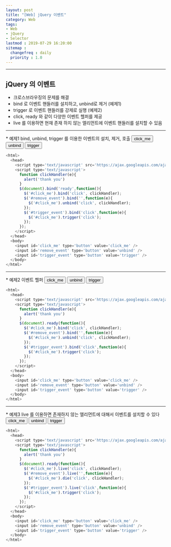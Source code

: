 ```yaml
---
layout: post
title: "[Web] jQuery 이벤트"
category: Web
tags:
- Web
- jQuery
- Selector
lastmod : 2019-07-29 16:20:00
sitemap :
  changefreq : daily
  priority : 1.0
---
```


***

<!--미리보기-->

## jQuery 의 이벤트
- 크로스브라우징의 문제를 해결
- bind 로 이벤트 핸들러를 설치하고, unbind로 제거 (예제1)
- trigger 로 이벤트 핸들러를 강제로 실행 (예제2)
- click, ready 와 같이 다양한 이벤트 헬퍼를 제공
- live 를 이용하면 현재 존재 하지 않는 엘리먼트에 이벤트 핸들러를 설치할 수 있음

<hr>
* 예제1 bind, unbind, trigger 를 이용한 이벤트의 설치, 제거, 호출

<html>
  <head>
    <script type='text/javascript' src='https://ajax.googleapis.com/ajax/libs/jquery/1.6.2/jquery.min.js'></script>
    <script type='text/javascript'>
      function clickHandler(e){
        alert('thank you')
      }
      $(document).bind('ready',function(){
        $('#click_me1').bind('click', clickHandler);
        $('#remove_event1').bind('',function(e){
          $('#click_me1').unbind('click', clickHandler);
        });
        $('#trigger_event1').bind('click',function(e){
          $('#click_me1').trigger('click');
        });
      });
    </script>
  </head>
  <body>
    <input id='click_me1' type='button' value='click_me' />
    <input id='remove_event1' type='button' value='unbind' />
    <input id='trigger_event1' type='button' value='trigger' />
  </body>
</html>

```javascript
<html>
  <head>
    <script type='text/javascript' src='https://ajax.googleapis.com/ajax/libs/jquery/1.6.2/jquery.min.js'></script>
    <script type='text/javascript'>
      function clickHandler(e){
        alert('thank you')
      }
      $(document).bind('ready',function(){
        $('#click_me').bind('click', clickHandler);
        $('#remove_event').bind('',function(e){
          $('#click_me').unbind('click', clickHandler);
        });
        $('#trigger_event').bind('click',function(e){
          $('#click_me').trigger('click');
        });
      });
    </script>
  </head>
  <body>
    <input id='click_me' type='button' value='click_me' />
    <input id='remove_event' type='button' value='unbind' />
    <input id='trigger_event' type='button' value='trigger' />
  </body>
</html>
```

<hr>
* 예제2 이벤트 헬퍼

<html>
  <head>
    <script type='text/javascript' src='https://ajax.googleapis.com/ajax/libs/jquery/1.6.2/jquery.min.js'></script>
    <script type='text/javascript'>
      function clickHandler(e){
        alert('thank you')
      }
      $(document).ready(function(){
        $('#click_me2').bind('click', clickHandler);
        $('#remove_event2').bind('',function(e){
          $('#click_me2').unbind('click', clickHandler);
        });
        $('#trigger_event2').bind('click',function(e){
          $('#click_me2').trigger('click');
        });
      });
    </script>
  </head>
  <body>
    <input id='click_me2' type='button' value='click_me' />
    <input id='remove_event2' type='button' value='unbind' />
    <input id='trigger_event2' type='button' value='trigger' />
  </body>
</html>

```javascript
<html>
  <head>
    <script type='text/javascript' src='https://ajax.googleapis.com/ajax/libs/jquery/1.6.2/jquery.min.js'></script>
    <script type='text/javascript'>
      function clickHandler(e){
        alert('thank you')
      }
      $(document).ready(function(){
        $('#click_me').bind('click', clickHandler);
        $('#remove_event').bind('',function(e){
          $('#click_me').unbind('click', clickHandler);
        });
        $('#trigger_event').bind('click',function(e){
          $('#click_me').trigger('click');
        });
      });
    </script>
  </head>
  <body>
    <input id='click_me' type='button' value='click_me' />
    <input id='remove_event' type='button' value='unbind' />
    <input id='trigger_event' type='button' value='trigger' />
  </body>
</html>
```

<hr>
* 예제3 live 를 이용하면 존재하지 않는 엘리먼트에 대해서 이벤트를 설치할 수 있다

<html>
  <head>
    <script type='text/javascript' src='https://ajax.googleapis.com/ajax/libs/jquery/1.6.2/jquery.min.js'></script>
    <script type='text/javascript'>
      function clickHandler(e){
        alert('thank you')
      }
      $(document).ready(function(){
        $('#click_me3').live('click', clickHandler);
        $('#remove_event3').live('',function(e){
          $('#click_me3').die('click', clickHandler);
        });
        $('#trigger_event3').live('click',function(e){
          $('#click_me3').trigger('click');
        });
      });
    </script>
  </head>
  <body>
    <input id='click_me3' type='button' value='click_me' />
    <input id='remove_event3' type='button' value='unbind' />
    <input id='trigger_event3' type='button' value='trigger' />
  </body>
</html>

```javascript
<html>
  <head>
    <script type='text/javascript' src='https://ajax.googleapis.com/ajax/libs/jquery/1.6.2/jquery.min.js'></script>
    <script type='text/javascript'>
      function clickHandler(e){
        alert('thank you')
      }
      $(document).ready(function(){
        $('#click_me').live('click', clickHandler);
        $('#remove_event').live('',function(e){
          $('#click_me').die('click', clickHandler);
        });
        $('#trigger_event').live('click',function(e){
          $('#click_me').trigger('click');
        });
      });
    </script>
  </head>
  <body>
    <input id='click_me' type='button' value='click_me' />
    <input id='remove_event' type='button' value='unbind' />
    <input id='trigger_event' type='button' value='trigger' />
  </body>
</html>
```